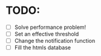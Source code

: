 # TODO:

- [ ] Solve performance problem!
- [ ] Set an effective threshold
- [ ] Change the notification function
- [ ] Fill the htmls database
